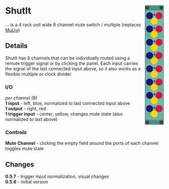 # ShutIt <img align="right" src="images/shutit_100.png">
... is a 4 rack unit wide 8 channel mute switch / multiple (replaces [MuLty](multy.md))  

## Details
ShutIt has 8 channels that can be individually muted using a remote trigger signal or by clicking the panel.
Each input carries the signal of the last connected input above, so it also works as a flexible multiple or clock divider.

### I/O
_per channel (8)_  
__1 input__ - left, blue, normalized to last connected input above  
__1 output__ - right, red  
__1 trigger input__ - center, yellow, changes mute state (also normalized to last above)  

### Controls
__Mute Channel__ - clicking the empty field around the ports of each channel toggles mute state

## Changes
__0.5.7__ - trigger input normalization, visual changes  
__0.5.6__ - initial version
